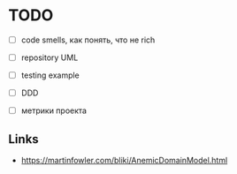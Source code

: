 # TODO

- [ ] code smells, как понять, что не rich
- [ ] repository UML
- [ ] testing example
- [ ] DDD

- [ ] метрики проекта


## Links

- <https://martinfowler.com/bliki/AnemicDomainModel.html>
